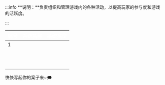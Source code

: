 :::info
**说明：**负责组织和管理游戏内的各种活动，以提高玩家的参与度和游戏的活跃度。

:::

| **<font style="color:#FFFFFF;">编号</font>** | **<font style="color:#FFFFFF;">系统名称</font>** | **<font style="color:#FFFFFF;">系统类型</font>** |
| --- | --- | --- |
| 1 |  |  |
|  |  |  |
|  |  |  |
|  |  |  |
|  |  |  |
|  |  |  |
|  |  |  |
|  |  |  |
|  |  |  |
|  |  |  |
|  |  |  |
|  |  |  |


快快写起你的案子来~🗯️

